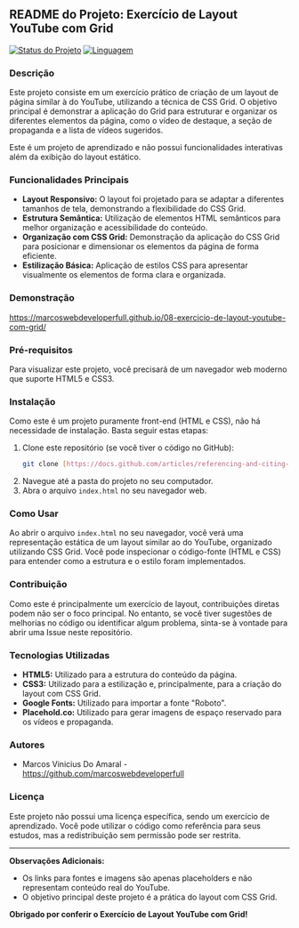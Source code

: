 ## README do Projeto: Exercício de Layout YouTube com Grid

[![Status do Projeto](https://img.shields.io/badge/status-concluído-brightgreen)](https://www.google.com/search?q=status+do+projeto)
[![Linguagem](https://img.shields.io/badge/linguagem-HTML%2FCSS-blue)](https://www.w3.org/html/)

### Descrição

Este projeto consiste em um exercício prático de criação de um layout de página similar à do YouTube, utilizando a técnica de CSS Grid. O objetivo principal é demonstrar a aplicação do Grid para estruturar e organizar os diferentes elementos da página, como o vídeo de destaque, a seção de propaganda e a lista de vídeos sugeridos.

Este é um projeto de aprendizado e não possui funcionalidades interativas além da exibição do layout estático.

### Funcionalidades Principais

* **Layout Responsivo:** O layout foi projetado para se adaptar a diferentes tamanhos de tela, demonstrando a flexibilidade do CSS Grid.
* **Estrutura Semântica:** Utilização de elementos HTML semânticos para melhor organização e acessibilidade do conteúdo.
* **Organização com CSS Grid:** Demonstração da aplicação do CSS Grid para posicionar e dimensionar os elementos da página de forma eficiente.
* **Estilização Básica:** Aplicação de estilos CSS para apresentar visualmente os elementos de forma clara e organizada.

### Demonstração

https://marcoswebdeveloperfull.github.io/08-exercicio-de-layout-youtube-com-grid/

### Pré-requisitos

Para visualizar este projeto, você precisará de um navegador web moderno que suporte HTML5 e CSS3.

### Instalação

Como este é um projeto puramente front-end (HTML e CSS), não há necessidade de instalação. Basta seguir estas etapas:

1.  Clone este repositório (se você tiver o código no GitHub):
    ```bash
    git clone [https://docs.github.com/articles/referencing-and-citing-content](https://docs.github.com/articles/referencing-and-citing-content)
    ```
2.  Navegue até a pasta do projeto no seu computador.
3.  Abra o arquivo `index.html` no seu navegador web.

### Como Usar

Ao abrir o arquivo `index.html` no seu navegador, você verá uma representação estática de um layout similar ao do YouTube, organizado utilizando CSS Grid. Você pode inspecionar o código-fonte (HTML e CSS) para entender como a estrutura e o estilo foram implementados.

### Contribuição

Como este é principalmente um exercício de layout, contribuições diretas podem não ser o foco principal. No entanto, se você tiver sugestões de melhorias no código ou identificar algum problema, sinta-se à vontade para abrir uma Issue neste repositório.

### Tecnologias Utilizadas

* **HTML5:** Utilizado para a estrutura do conteúdo da página.
* **CSS3:** Utilizado para a estilização e, principalmente, para a criação do layout com CSS Grid.
* **Google Fonts:** Utilizado para importar a fonte "Roboto".
* **Placehold.co:** Utilizado para gerar imagens de espaço reservado para os vídeos e propaganda.

### Autores

* Marcos Vinicius Do Amaral - https://github.com/marcoswebdeveloperfull

### Licença

Este projeto não possui uma licença específica, sendo um exercício de aprendizado. Você pode utilizar o código como referência para seus estudos, mas a redistribuição sem permissão pode ser restrita.

---

**Observações Adicionais:**

* Os links para fontes e imagens são apenas placeholders e não representam conteúdo real do YouTube.
* O objetivo principal deste projeto é a prática do layout com CSS Grid.

**Obrigado por conferir o Exercício de Layout YouTube com Grid!**
